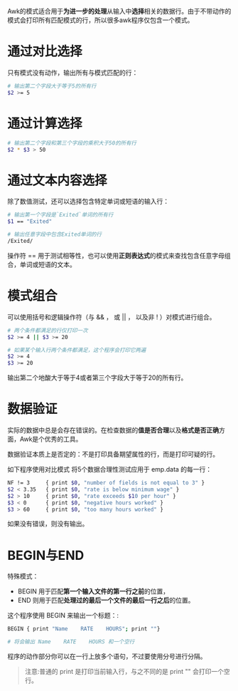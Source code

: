 Awk的模式适合用于**为进一步的处理**从输入中**选择**相关的数据行。由于不带动作的模式会打印所有匹配模式的行，所以很多awk程序仅包含一个模式。

# 通过对比选择
只有模式没有动作，输出所有与模式匹配的行：
```bash
# 输出第二个字段大于等于5的所有行
$2 >= 5
```
# 通过计算选择
```bash
# 输出第二个字段和第三个字段的乘积大于50的所有行
$2 * $3 > 50
```
# 通过文本内容选择
除了数值测试，还可以选择包含特定单词或短语的输入行：
```bash
# 输出第一个字段是`Exited`单词的所有行
$1 == "Exited"

# 输出任意字段中包含Exited单词的行
/Exited/
```
操作符 == 用于测试相等性，也可以使用**正则表达式**的模式来查找包含任意字母组合，单词或短语的文本。

# 模式组合
可以使用括号和逻辑操作符（与 && ， 或 || ， 以及非 ! ）对模式进行组合。
``` bash
# 两个条件都满足的行仅打印一次
$2 >= 4 || $3 >= 20

# 如果某个输入行两个条件都满足，这个程序会打印它两遍
$2 >= 4
$3 >= 20
```
输出第二个地酸大于等于4或者第三个字段大于等于20的所有行。

# 数据验证
实际的数据中总是会存在错误的。在检查数据的**值是否合理**以及**格式是否正确**方面，Awk是个优秀的工具。

数据验证本质上是否定的：不是打印具备期望属性的行，而是打印可疑的行。

如下程序使用对比模式 将5个数据合理性测试应用于 emp.data 的每一行：
```bash
NF != 3     { print $0, "number of fields is not equal to 3" }
$2 < 3.35   { print $0, "rate is below minimum wage" }
$2 > 10     { print $0, "rate exceeds $10 per hour" }
$3 < 0      { print $0, "negative hours worked" }
$3 > 60     { print $0, "too many hours worked" }
```
如果没有错误，则没有输出。

# BEGIN与END
特殊模式：
- BEGIN 用于匹配**第一个输入文件的第一行之前**的位置，
- END 则用于匹配**处理过的最后一个文件的最后一行之后**的位置。

这个程序使用 BEGIN 来输出一个标题：:
```bash
BEGIN { print "Name    RATE    HOURS"; print ""}

# 将会输出 Name    RATE    HOURS 和一个空行
```
程序的动作部分你可以在一行上放多个语句，不过要使用分号进行分隔。

> 注意:普通的 print 是打印当前输入行，与之不同的是 print "" 会打印一个空行。
